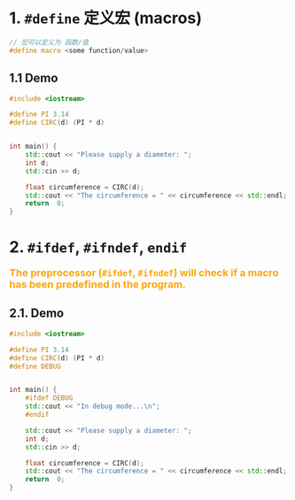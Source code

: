 # 1. `#define` 定义宏 (macros)

```c++
// 宏可以定义为 函数/值
#define macro <some function/value>
```

## 1.1 Demo
```c++
#include <iostream>

#define PI 3.14
#define CIRC(d) (PI * d)


int main() {
    std::cout << "Please supply a diameter: ";
    int d;
    std::cin >> d;

    float circumference = CIRC(d);
    std::cout << "The circumference = " << circumference << std::endl;
    return  0;
}
```


# 2. `#ifdef`, `#ifndef`, `endif`
<font color="orange" size="4"><b>The preprocessor (`#ifdef`, `#ifndef`) will check if a macro has been predefined in the program.</b></font>

## 2.1. Demo
```c++
#include <iostream>

#define PI 3.14
#define CIRC(d) (PI * d)
#define DEBUG


int main() {
    #ifdef DEBUG
    std::cout << "In debug mode...\n";
    #endif

    std::cout << "Please supply a diameter: ";
    int d;
    std::cin >> d;

    float circumference = CIRC(d);
    std::cout << "The circumference = " << circumference << std::endl;
    return  0;
}
```
